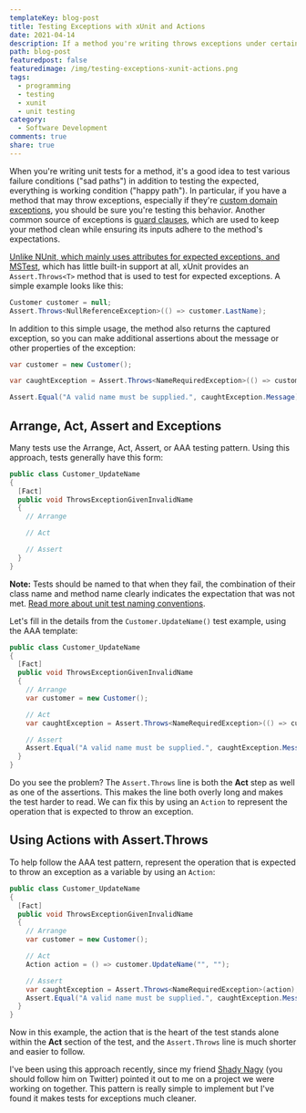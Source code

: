 ```yaml
---
templateKey: blog-post
title: Testing Exceptions with xUnit and Actions
date: 2021-04-14
description: If a method you're writing throws exceptions under certain circumstances, such as through guard clauses or other expected conditions, be sure to write tests to verify this behavior. The xUnit test framework has great support for this, and using Actions helps make the tests cleaner.
path: blog-post
featuredpost: false
featuredimage: /img/testing-exceptions-xunit-actions.png
tags:
  - programming
  - testing
  - xunit
  - unit testing
category:
  - Software Development
comments: true
share: true
---
```


When you're writing unit tests for a method, it's a good idea to test various failure conditions ("sad paths") in addition to testing the expected, everything is working condition ("happy path"). In particular, if you have a method that may throw exceptions, especially if they're [custom domain exceptions](https://ardalis.com/prefer-custom-exceptions-to-framework-exceptions/), you should be sure you're testing this behavior. Another common source of exceptions is [guard clauses](https://deviq.com/design-patterns/guard-clause), which are used to keep your method clean while ensuring its inputs adhere to the method's expectations.

[Unlike NUnit, which mainly uses attributes for expected exceptions, and MSTest](https://xunit.net/docs/comparisons), which has little built-in support at all, xUnit provides an `Assert.Throws<T>` method that is used to test for expected exceptions. A simple example looks like this:

```csharp
Customer customer = null;
Assert.Throws<NullReferenceException>(() => customer.LastName);
```

In addition to this simple usage, the method also returns the captured exception, so you can make additional assertions about the message or other properties of the exception:

```csharp
var customer = new Customer();

var caughtException = Assert.Throws<NameRequiredException>(() => customer.UpdateName("", ""));

Assert.Equal("A valid name must be supplied.", caughtException.Message);
```

## Arrange, Act, Assert and Exceptions

Many tests use the Arrange, Act, Assert, or AAA testing pattern. Using this approach, tests generally have this form:

```csharp
public class Customer_UpdateName
{
  [Fact]
  public void ThrowsExceptionGivenInvalidName
  {
    // Arrange

    // Act

    // Assert
  }
}
```

**Note:** Tests should be named to that when they fail, the combination of their class name and method name clearly indicates the expectation that was not met. [Read more about unit test naming conventions](https://ardalis.com/unit-test-naming-convention/).

Let's fill in the details from the `Customer.UpdateName()` test example, using the AAA template:

```csharp
public class Customer_UpdateName
{
  [Fact]
  public void ThrowsExceptionGivenInvalidName
  {
    // Arrange
    var customer = new Customer();

    // Act
    var caughtException = Assert.Throws<NameRequiredException>(() => customer.UpdateName("", ""));

    // Assert
    Assert.Equal("A valid name must be supplied.", caughtException.Message);
  }
}
```

Do you see the problem? The `Assert.Throws` line is both the **Act** step as well as one of the assertions. This makes the line both overly long and makes the test harder to read. We can fix this by using an `Action` to represent the operation that is expected to throw an exception.

## Using Actions with Assert.Throws

To help follow the AAA test pattern, represent the operation that is expected to throw an exception as a variable by using an `Action`:

```csharp
public class Customer_UpdateName
{
  [Fact]
  public void ThrowsExceptionGivenInvalidName
  {
    // Arrange
    var customer = new Customer();

    // Act
    Action action = () => customer.UpdateName("", "");

    // Assert
    var caughtException = Assert.Throws<NameRequiredException>(action);
    Assert.Equal("A valid name must be supplied.", caughtException.Message);
  }
}
```

Now in this example, the action that is the heart of the test stands alone within the **Act** section of the test, and the `Assert.Throws` line is much shorter and easier to follow.

I've been using this approach recently, since my friend [Shady Nagy](https://twitter.com/ShadyNagy_) (you should follow him on Twitter) pointed it out to me on a project we were working on together. This pattern is really simple to implement but I've found it makes tests for exceptions much cleaner.
